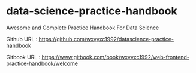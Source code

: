 
<!--toc-->

# data-science-practice-handbook

Awesome and Complete Practice Handbook For Data Science

Github URL : https://github.com/wxyyxc1992/datascience-practice-handbook

Gitbook URL : https://www.gitbook.com/book/wxyyxc1992/web-frontend-practice-handbook/welcome

